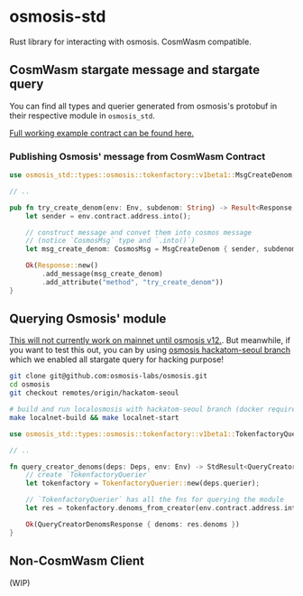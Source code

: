 # osmosis-std

Rust library for interacting with osmosis. CosmWasm compatible.

## CosmWasm stargate message and stargate query

You can find all types and querier generated from osmosis's protobuf in their respective module in `osmosis_std`.

[Full working example contract can be found here.](/examples/cosmwasm/contracts/osmosis-stargate)

### Publishing Osmosis' message from CosmWasm Contract

```rs
use osmosis_std::types::osmosis::tokenfactory::v1beta1::MsgCreateDenom;

// ..

pub fn try_create_denom(env: Env, subdenom: String) -> Result<Response, ContractError> {
    let sender = env.contract.address.into();

    // construct message and convet them into cosmos message
    // (notice `CosmosMsg` type and `.into()`)
    let msg_create_denom: CosmosMsg = MsgCreateDenom { sender, subdenom }.into();

    Ok(Response::new()
        .add_message(msg_create_denom)
        .add_attribute("method", "try_create_denom"))
}

```

## Querying Osmosis' module

[This will not currently work on mainnet until osmosis v12.](https://github.com/osmosis-labs/osmosis/issues/2433). 
But meanwhile, if you want to test this out, you can by using [osmosis hackatom-seoul branch](https://github.com/osmosis-labs/osmosis/tree/hackatom-seoul) which we enabled all stargate query for hacking purpose!

```sh
git clone git@github.com:osmosis-labs/osmosis.git
cd osmosis
git checkout remotes/origin/hackatom-seoul

# build and run localosmosis with hackatom-seoul branch (docker required)
make localnet-build && make localnet-start
```


```rs
use osmosis_std::types::osmosis::tokenfactory::v1beta1::TokenfactoryQuerier;

// .. 

fn query_creator_denoms(deps: Deps, env: Env) -> StdResult<QueryCreatorDenomsResponse> {
    // create `TokenfactoryQuerier`
    let tokenfactory = TokenfactoryQuerier::new(deps.querier);

    // `TokenfactoryQuerier` has all the fns for querying the module
    let res = tokenfactory.denoms_from_creator(env.contract.address.into())?;

    Ok(QueryCreatorDenomsResponse { denoms: res.denoms })
}
```



## Non-CosmWasm Client
(WIP)
